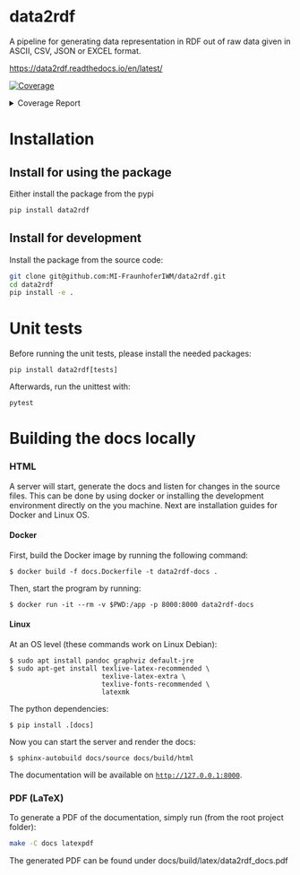 # data2rdf

A pipeline for generating data representation in RDF out of raw data given in ASCII, CSV, JSON or EXCEL format.

https://data2rdf.readthedocs.io/en/latest/

<!-- Pytest Coverage Comment:Begin -->
<a href="https://github.com/MI-FraunhoferIWM/data2rdf/blob/main/README.md"><img alt="Coverage" src="https://img.shields.io/badge/Coverage-87%25-green.svg" /></a><details><summary>Coverage Report </summary><table><tr><th>File</th><th>Stmts</th><th>Miss</th><th>Cover</th><th>Missing</th></tr><tbody><tr><td colspan="5"><b>data2rdf</b></td></tr><tr><td>&nbsp; &nbsp;<a href="https://github.com/MI-FraunhoferIWM/data2rdf/blob/main/data2rdf/__init__.py">__init__.py</a></td><td>5</td><td>0</td><td>100%</td><td>&nbsp;</td></tr><tr><td>&nbsp; &nbsp;<a href="https://github.com/MI-FraunhoferIWM/data2rdf/blob/main/data2rdf/config.py">config.py</a></td><td>19</td><td>0</td><td>100%</td><td>&nbsp;</td></tr><tr><td>&nbsp; &nbsp;<a href="https://github.com/MI-FraunhoferIWM/data2rdf/blob/main/data2rdf/utils.py">utils.py</a></td><td>33</td><td>5</td><td>5</td><td><a href="https://github.com/MI-FraunhoferIWM/data2rdf/blob/main/data2rdf/utils.py#L 85%"> 85%</a></td></tr><tr><td>&nbsp; &nbsp;<a href="https://github.com/MI-FraunhoferIWM/data2rdf/blob/main/data2rdf/warnings.py">warnings.py</a></td><td>2</td><td>0</td><td>100%</td><td>&nbsp;</td></tr><tr><td colspan="5"><b>data2rdf/models</b></td></tr><tr><td>&nbsp; &nbsp;<a href="https://github.com/MI-FraunhoferIWM/data2rdf/blob/main/data2rdf/models/__init__.py">__init__.py</a></td><td>3</td><td>0</td><td>100%</td><td>&nbsp;</td></tr><tr><td>&nbsp; &nbsp;<a href="https://github.com/MI-FraunhoferIWM/data2rdf/blob/main/data2rdf/models/base.py">base.py</a></td><td>47</td><td>4</td><td>4</td><td><a href="https://github.com/MI-FraunhoferIWM/data2rdf/blob/main/data2rdf/models/base.py#L 91%"> 91%</a></td></tr><tr><td>&nbsp; &nbsp;<a href="https://github.com/MI-FraunhoferIWM/data2rdf/blob/main/data2rdf/models/graph.py">graph.py</a></td><td>150</td><td>35</td><td>35</td><td><a href="https://github.com/MI-FraunhoferIWM/data2rdf/blob/main/data2rdf/models/graph.py#L 77%"> 77%</a></td></tr><tr><td>&nbsp; &nbsp;<a href="https://github.com/MI-FraunhoferIWM/data2rdf/blob/main/data2rdf/models/mapping.py">mapping.py</a></td><td>40</td><td>1</td><td>1</td><td><a href="https://github.com/MI-FraunhoferIWM/data2rdf/blob/main/data2rdf/models/mapping.py#L 98%"> 98%</a></td></tr><tr><td colspan="5"><b>data2rdf/modes</b></td></tr><tr><td>&nbsp; &nbsp;<a href="https://github.com/MI-FraunhoferIWM/data2rdf/blob/main/data2rdf/modes/__init__.py">__init__.py</a></td><td>4</td><td>0</td><td>100%</td><td>&nbsp;</td></tr><tr><td colspan="5"><b>data2rdf/parsers</b></td></tr><tr><td>&nbsp; &nbsp;<a href="https://github.com/MI-FraunhoferIWM/data2rdf/blob/main/data2rdf/parsers/__init__.py">__init__.py</a></td><td>6</td><td>0</td><td>100%</td><td>&nbsp;</td></tr><tr><td>&nbsp; &nbsp;<a href="https://github.com/MI-FraunhoferIWM/data2rdf/blob/main/data2rdf/parsers/base.py">base.py</a></td><td>134</td><td>11</td><td>11</td><td><a href="https://github.com/MI-FraunhoferIWM/data2rdf/blob/main/data2rdf/parsers/base.py#L 92%"> 92%</a></td></tr><tr><td>&nbsp; &nbsp;<a href="https://github.com/MI-FraunhoferIWM/data2rdf/blob/main/data2rdf/parsers/csv.py">csv.py</a></td><td>168</td><td>20</td><td>20</td><td><a href="https://github.com/MI-FraunhoferIWM/data2rdf/blob/main/data2rdf/parsers/csv.py#L 88%"> 88%</a></td></tr><tr><td>&nbsp; &nbsp;<a href="https://github.com/MI-FraunhoferIWM/data2rdf/blob/main/data2rdf/parsers/excel.py">excel.py</a></td><td>175</td><td>17</td><td>17</td><td><a href="https://github.com/MI-FraunhoferIWM/data2rdf/blob/main/data2rdf/parsers/excel.py#L 90%"> 90%</a></td></tr><tr><td>&nbsp; &nbsp;<a href="https://github.com/MI-FraunhoferIWM/data2rdf/blob/main/data2rdf/parsers/json.py">json.py</a></td><td>188</td><td>29</td><td>29</td><td><a href="https://github.com/MI-FraunhoferIWM/data2rdf/blob/main/data2rdf/parsers/json.py#L 85%"> 85%</a></td></tr><tr><td>&nbsp; &nbsp;<a href="https://github.com/MI-FraunhoferIWM/data2rdf/blob/main/data2rdf/parsers/utils.py">utils.py</a></td><td>79</td><td>11</td><td>11</td><td><a href="https://github.com/MI-FraunhoferIWM/data2rdf/blob/main/data2rdf/parsers/utils.py#L 86%"> 86%</a></td></tr><tr><td colspan="5"><b>data2rdf/pipelines</b></td></tr><tr><td>&nbsp; &nbsp;<a href="https://github.com/MI-FraunhoferIWM/data2rdf/blob/main/data2rdf/pipelines/__init__.py">__init__.py</a></td><td>2</td><td>0</td><td>100%</td><td>&nbsp;</td></tr><tr><td>&nbsp; &nbsp;<a href="https://github.com/MI-FraunhoferIWM/data2rdf/blob/main/data2rdf/pipelines/main.py">main.py</a></td><td>82</td><td>9</td><td>9</td><td><a href="https://github.com/MI-FraunhoferIWM/data2rdf/blob/main/data2rdf/pipelines/main.py#L 89%"> 89%</a></td></tr><tr><td colspan="5"><b>data2rdf/qudt</b></td></tr><tr><td>&nbsp; &nbsp;<a href="https://github.com/MI-FraunhoferIWM/data2rdf/blob/main/data2rdf/qudt/__init__.py">__init__.py</a></td><td>0</td><td>0</td><td>100%</td><td>&nbsp;</td></tr><tr><td>&nbsp; &nbsp;<a href="https://github.com/MI-FraunhoferIWM/data2rdf/blob/main/data2rdf/qudt/utils.py">utils.py</a></td><td>42</td><td>12</td><td>12</td><td><a href="https://github.com/MI-FraunhoferIWM/data2rdf/blob/main/data2rdf/qudt/utils.py#L 71%"> 71%</a></td></tr><tr><td><b>TOTAL</b></td><td><b>1179</b></td><td><b>154</b></td><td><b>87%</b></td><td>&nbsp;</td></tr></tbody></table></details>
<!-- Pytest Coverage Comment:End -->

# Installation

## Install for using the package

Either install the package from the pypi

```bash
pip install data2rdf
```


## Install for development
Install the package from the source code:
```bash
git clone git@github.com:MI-FraunhoferIWM/data2rdf.git
cd data2rdf
pip install -e .
```

# Unit tests

Before running the unit tests, please install the needed packages:

```{bash}
pip install data2rdf[tests]
```

Afterwards, run the unittest with:

```{bash}
pytest
```

# Building the docs locally
### HTML

A server will start, generate the docs and listen for changes in the source files.
This can be done by using docker or installing the development environment directly on the you machine. Next are installation guides for Docker and Linux OS.

#### Docker

First, build the Docker image by running the following command:

```shell
$ docker build -f docs.Dockerfile -t data2rdf-docs .
```

Then, start the program by running:

```shell
$ docker run -it --rm -v $PWD:/app -p 8000:8000 data2rdf-docs
```

#### Linux

At an OS level (these commands work on Linux Debian):

```shell
$ sudo apt install pandoc graphviz default-jre
$ sudo apt-get install texlive-latex-recommended \
                       texlive-latex-extra \
                       texlive-fonts-recommended \
                       latexmk
```

The python dependencies:

```shell
$ pip install .[docs]
```

Now you can start the server and render the docs:

```
$ sphinx-autobuild docs/source docs/build/html
```

The documentation will be available on [`http://127.0.0.1:8000`](http://127.0.0.1:8000).

### PDF (LaTeX)

To generate a PDF of the documentation, simply run (from the root project folder):

```sh
make -C docs latexpdf
```

The generated PDF can be found under docs/build/latex/data2rdf_docs.pdf
